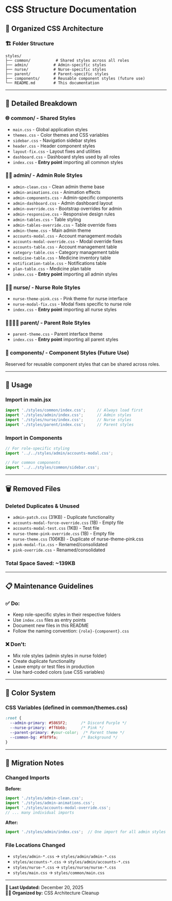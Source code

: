 # CSS Structure Documentation

## 📁 Organized CSS Architecture

### 🏗️ Folder Structure

```
styles/
├── common/           # Shared styles across all roles
├── admin/           # Admin-specific styles
├── nurse/           # Nurse-specific styles
├── parent/          # Parent-specific styles
├── components/      # Reusable component styles (future use)
└── README.md        # This documentation
```

---

## 📂 Detailed Breakdown

### 🌐 common/ - Shared Styles
- `main.css` - Global application styles
- `themes.css` - Color themes and CSS variables  
- `sidebar.css` - Navigation sidebar styles
- `header.css` - Header component styles
- `layout-fix.css` - Layout fixes and utilities
- `dashboard.css` - Dashboard styles used by all roles
- `index.css` - **Entry point** importing all common styles

### 👨‍💼 admin/ - Admin Role Styles
- `admin-clean.css` - Clean admin theme base
- `admin-animations.css` - Animation effects
- `admin-components.css` - Admin-specific components
- `admin-dashboard.css` - Admin dashboard layout
- `admin-override.css` - Bootstrap overrides for admin
- `admin-responsive.css` - Responsive design rules
- `admin-tables.css` - Table styling
- `admin-tables-override.css` - Table override fixes
- `admin-theme.css` - Main admin theme
- `accounts-modal.css` - Account management modals
- `accounts-modal-override.css` - Modal override fixes
- `accounts-table.css` - Account management table
- `category-table.css` - Category management table
- `medicine-table.css` - Medicine inventory table
- `notification-table.css` - Notifications table
- `plan-table.css` - Medicine plan table
- `index.css` - **Entry point** importing all admin styles

### 👩‍⚕️ nurse/ - Nurse Role Styles
- `nurse-theme-pink.css` - Pink theme for nurse interface
- `nurse-modal-fix.css` - Modal fixes specific to nurse role
- `index.css` - **Entry point** importing all nurse styles

### 👨‍👩‍👧‍👦 parent/ - Parent Role Styles
- `parent-theme.css` - Parent interface theme
- `index.css` - **Entry point** importing all parent styles

### 🧩 components/ - Component Styles (Future Use)
Reserved for reusable component styles that can be shared across roles.

---

## 🚀 Usage

### Import in main.jsx
```jsx
import './styles/common/index.css';     // Always load first
import './styles/admin/index.css';      // Admin styles
import './styles/nurse/index.css';      // Nurse styles  
import './styles/parent/index.css';     // Parent styles
```

### Import in Components
```jsx
// For role-specific styling
import '../../styles/admin/accounts-modal.css';

// For common components
import '../../styles/common/sidebar.css';
```

---

## 🗑️ Removed Files

### Deleted Duplicates & Unused
- `admin-patch.css` (31KB) - Duplicate functionality
- `accounts-modal-force-override.css` (1B) - Empty file
- `accounts-modal-test.css` (1KB) - Test file
- `nurse-theme-pink-override.css` (1B) - Empty file  
- `nurse-theme.css` (106KB) - Duplicate of nurse-theme-pink.css
- `pink-modal-fix.css` - Renamed/consolidated
- `pink-override.css` - Renamed/consolidated

### Total Space Saved: ~139KB

---

## 📋 Maintenance Guidelines

### ✅ Do:
- Keep role-specific styles in their respective folders
- Use `index.css` files as entry points
- Document new files in this README
- Follow the naming convention: `{role}-{component}.css`

### ❌ Don't:
- Mix role styles (admin styles in nurse folder)
- Create duplicate functionality
- Leave empty or test files in production
- Use hard-coded colors (use CSS variables)

---

## 🎨 Color System

### CSS Variables (defined in common/themes.css)
```css
:root {
  --admin-primary: #5865F2;      /* Discord Purple */
  --nurse-primary: #ff6b6b;      /* Pink */
  --parent-primary: #your-color;  /* Parent theme */
  --common-bg: #f8f9fa;          /* Background */
}
```

---

## 🔄 Migration Notes

### Changed Imports
**Before:**
```jsx
import './styles/admin-clean.css';
import './styles/admin-animations.css';
import './styles/accounts-modal-override.css';
// ... many individual imports
```

**After:**
```jsx
import './styles/admin/index.css';  // One import for all admin styles
```

### File Locations Changed
- `styles/admin-*.css` → `styles/admin/admin-*.css`
- `styles/accounts-*.css` → `styles/admin/accounts-*.css`
- `styles/nurse-*.css` → `styles/nurse/nurse-*.css`
- `styles/main.css` → `styles/common/main.css`

---

**📝 Last Updated:** December 20, 2025  
**👨‍💻 Organized by:** CSS Architecture Cleanup 